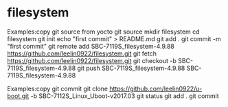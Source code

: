 # filesystem

Examples:copy git source from yocto git source
mkdir filesystem
cd filesystem
git init
echo "first commit" > README.md
git add .
git commit -m "first commit"
git remote add SBC-7119S_filesystem-4.9.88 https://github.com/leelin0922/filesystem.git
git fetch https://github.com/leelin0922/filesystem.git
git checkout -b SBC-7119S_filesystem-4.9.88
git push SBC-7119S_filesystem-4.9.88 SBC-7119S_filesystem-4.9.88

Examples:copy git commit git clone https://github.com/leelin0922/u-boot.git -b SBC-7112S_Linux_Uboot-v2017.03
git status
git add .
git commit
